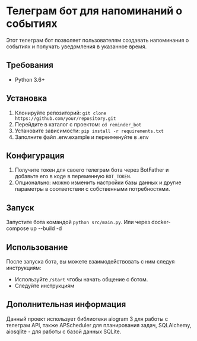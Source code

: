 # Телеграм бот для напоминаний о событиях

Этот телеграм бот позволяет пользователям создавать напоминания о событиях и получать уведомления в указанное время.

## Требования
- Python 3.6+

## Установка
1. Клонируйте репозиторий: `git clone https://github.com/your/repository.git`
2. Перейдите в каталог с проектом: `cd reminder_bot`
3. Установите зависимости: `pip install -r requirements.txt`
4. Заполните файл .env.example и переименуйте в .env

## Конфигурация
1. Получите токен для своего телеграм бота через BotFather и добавьте его в коде в переменную `BOT_TOKEN`.
2. Опционально: можно изменить настройки базы данных и другие параметры в соответствии с собственными потребностями.

## Запуск
Запустите бота командой `python src/main.py`.
Или через docker-compose up --build -d

## Использование
После запуска бота, вы можете взаимодействовать с ним следуя инструкциям:
- Используйте `/start` чтобы начать общение с ботом.
- Следуйте инструкциям

## Дополнительная информация
Данный проект использует библиотеки aiogram 3 для работы с телеграм API, также APScheduler для планирования задач, SQLAlchemy, aiosqlite - для работы с базой данных SQLite.
